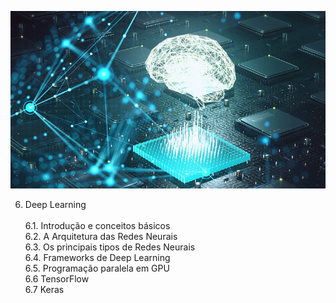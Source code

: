 ![image](images/deep-learning.jpg)

6. Deep Learning  <br />  <br />
6.1. Introdução e conceitos básicos <br />
6.2. A Arquitetura das Redes Neurais  <br />
6.3. Os principais tipos de Redes Neurais  <br />
6.4. Frameworks de Deep Learning  <br />
6.5. Programação paralela em GPU  <br />
6.6  TensorFlow  <br />
6.7  Keras  <br /> <br />
